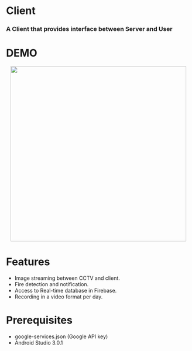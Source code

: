 # Client
<h3><b>A Client that provides interface between Server and User</b></h3>

# DEMO
<p align="center">
    <img src="/images/client_demo.gif", width="480">
</p>

# Features
- Image streaming between CCTV and client.
- Fire detection and notification.
- Access to Real-time database in Firebase.
- Recording in a video format per day.

# Prerequisites
- google-services.json (Google API key)
- Android Studio 3.0.1
